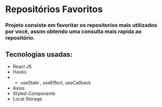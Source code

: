# Repositórios Favoritos

### Projeto consiste em favoritar os repositorios mais utilizados por você, assim obtendo uma consulta mais rapida ao repositório.

## Tecnologias usadas:
- React JS
- Hooks
 - - useState
, useEffect, useCallback
- Axios
- Styled-Components
- Local Storage
